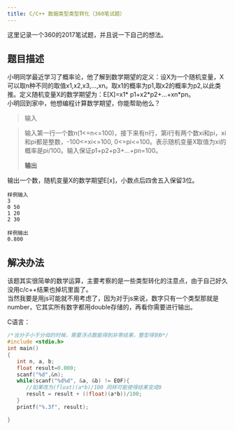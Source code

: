```yaml
---
title: C/C++ 数据类型类型转化（360笔试题）
---
```


这里记录一个360的2017笔试题，并且说一下自己的想法。

## 题目描述									
小明同学最近学习了概率论，他了解到数学期望的定义：设X为一个随机变量，X可以取n种不同的取值x1,x2,x3,…,xn。取x1的概率为p1,取x2的概率为p2,以此类推。定义随机变量X的数学期望为：E[X]=x1* p1+x2\*p2+…+xn*pn。  
小明回到家中，他想编程计算数学期望，你能帮助他么？

<!--more-->


>    输入
    
>    输入第一行一个数n(1<=n<=100)，接下来有n行，第i行有两个数xi和pi，xi和pi都是整数，-100<=xi<=100, 0<=pi<=100。表示随机变量X取值为xi的概率是pi/100。输入保证p1+p2+p3+…+pn=100。
> 
> **输出**
> 
输出一个数，随机变量X的数学期望E[x]，小数点后四舍五入保留3位。

    样例输入
    3
    0 50
    1 20
    2 30
    
    样例输出
    0.800

## 解决办法

该题其实很简单的数学运算，主要考察的是一些类型转化的注意点，由于自己好久没用c/c++结果也掉坑里面了。  
当然我要是用js可能就不用考虑了，因为对于js来说，数字只有一个类型那就是number，它其实所有数字都用double存储的，再看你需要进行输出。

C语言：


```C
/*当分子小于分母的时候，需要浮点数能得到非零结果，整型得到0*/
#include <stdio.h>
int main()
{
   int n, a, b;
   float result=0.000;
   scanf("%d",&n);
   while(scanf("%d%d", &a, &b) != EOF){
      //如果改为(float)(a*b)/100 同样可能使得结果变成0
      result = result + ((float)(a*b))/100;             
   }
   printf("%.3f", result);

}
```